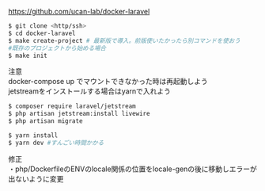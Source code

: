https://github.com/ucan-lab/docker-laravel

```bash
$ git clone <http/ssh>
$ cd docker-laravel
$ make create-project # 最新版で導入。前版使いたかったら別コマンドを使おう
#既存のプロジェクトから始める場合
$ make init
```
注意  
docker-compose up でマウントできなかった時は再起動しよう  
jetstreamをインストールする場合はyarnで入れよう  
```bash
$ composer require laravel/jetstream
$ php artisan jetstream:install livewire
$ php artisan migrate

$ yarn install
$ yarn dev #すんごい時間かかる
```
修正  
・php/DockerfileのENVのlocale関係の位置をlocale-genの後に移動しエラーが出ないように変更    
